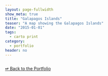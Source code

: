 ```yaml
---
layout: page-fullwidth
show_meta: true
title: "Galapagos Islands"
teaser: "A map showing the Galapagos Islands"
date: "2015-01-01"
tags:
  - carto print 
category:
  - portfolio
header: no
---
```





<img src="{{site.url}}{{site.baseurl}}/images/" alt="">


[<span class="back-arrow">&#8619;</span> Back to the Portfolio](/work/)
